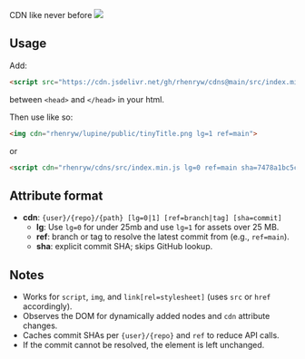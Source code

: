 CDN like never before
[![](https://data.jsdelivr.com/v1/package/gh/rhenryw/cdns/badge?style=rounded)](https://www.jsdelivr.com/package/gh/rhenryw/cdns)
## Usage

Add:

```html
<script src="https://cdn.jsdelivr.net/gh/rhenryw/cdns@main/src/index.min.js"></script>
```

between `<head>` and `</head>` in your html.

Then use like so:

```html
<img cdn="rhenryw/lupine/public/tinyTitle.png lg=1 ref=main">
```

or

```html
<script cdn="rhenryw/cdns/src/index.min.js lg=0 ref=main sha=7478a1bc5c898948999d6a2b67f68bde476b9e52">
```
## Attribute format

- **cdn**: `{user}/{repo}/{path} [lg=0|1] [ref=branch|tag] [sha=commit]`
  - **lg**: Use `lg=0` for under 25mb and use `lg=1` for assets over 25 MB.
  - **ref**: branch or tag to resolve the latest commit from (e.g., `ref=main`).
  - **sha**: explicit commit SHA; skips GitHub lookup.


## Notes

- Works for `script`, `img`, and `link[rel=stylesheet]` (uses `src` or `href` accordingly).
- Observes the DOM for dynamically added nodes and `cdn` attribute changes.
- Caches commit SHAs per `{user}/{repo}` and `ref` to reduce API calls.
- If the commit cannot be resolved, the element is left unchanged.


